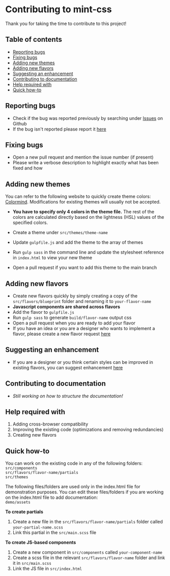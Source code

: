 # Contributing to mint-css
Thank you for taking the time to contribute to this project!

## Table of contents

* [Reporting bugs](#reporting-bugs)
* [Fixing bugs](#fixing-bugs)
* [Adding new themes](#adding-new-themes)
* [Adding new flavors](#adding-new-flavors)
* [Suggesting an enhancement](#suggesting-an-enhancement)
* [Contributing to documentation](#contributing-to-documentation)
* [Help required with](#help-required-with)
* [Quick how-to](#quick-how-to)

## Reporting bugs
* Check if the bug was reported previously by searching under [Issues](https://github.com/Saunved/mint-css/issues) on Github
* If the bug isn't reported please report it [here](https://github.com/Saunved/mint-css/issues/new/choose)

## Fixing bugs
* Open a new pull request and mention the issue number (if present)
* Please write a verbose description to highlight exactly what has been fixed and how

## Adding new themes
You can refer to the following website to quickly create theme colors: [Colormind](http://colormind.io/template/material-dashboard/). Modifications for existing themes will usually not be accepted. 
* **You have to specify only 4 colors in the theme file.** The rest of the colors are calculated directly based on the lightness (HSL) values of the specified colors.

* Create a theme under ```src/themes/theme-name```
* Update ```gulpfile.js``` and add the theme to the array of themes
* Run ```gulp sass``` in the command line and update the stylesheet reference in ```index.html``` to view your new theme
* Open a pull request if you want to add this theme to the main branch

## Adding new flavors
* Create new flavors quickly by simply creating a copy of the ```src/flavors/blueprint``` folder and renaming it to ```your-flavor-name```
* **Javascript components are shared across flavors**
* Add the flavor to ```gulpfile.js```
* Run ```gulp sass``` to generate ```build/flavor-name``` output css
* Open a pull request when you are ready to add your flavor
* If you have an idea or you are a designer who wants to implement a flavor, please create a new flavor request [here](https://github.com/Saunved/mint-css/issues/new/choose)

## Suggesting an enhancement
* If you are a designer or you think certain styles can be improved in existing flavors, you can suggest enhancement [here](https://github.com/Saunved/mint-css/issues/new/choose)

## Contributing to documentation
* *Still working on how to structure the documentation!*

## Help required with
1. Adding cross-browser compatibility
2. Improving the existing code (optimizations and removing redundancies)
3. Creating new flavors

## Quick how-to
You can work on the existing code in any of the following folders:  
```src/components```  
```src/flavors/flavor-name/partials```    
```src/themes```

The following files/folders are used only in the index.html file for demonstration purposes. You can edit these files/folders if you are working on the index.html file to add documentation:    
```demo/assets```

**To create partials**
1. Create a new file in the ```src/flavors/flavor-name/partials``` folder called ```your-partial-name.scss```
2. Link this partial in the ```src/main.scss``` file

**To create JS-based components**
1. Create a new component in ```src/components``` called ```your-component-name```
2. Create a scss file in the relevant ```src/flavors/flavor-name``` folder and link it in ```src/main.scss```
3. Link the JS file in ```src/index.html```
